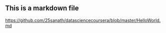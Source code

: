 ## This is a markdown file

https://github.com/25sanath/datasciencecoursera/blob/master/HelloWorld.md 
